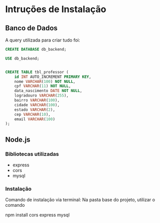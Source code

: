 #  Intruções de Instalação

## Banco de Dados

A query utilizada para criar tudo foi:

```sql
CREATE DATABASE db_backend;

USE db_backend;


CREATE TABLE tbl_professor (
    id INT AUTO_INCREMENT PRIMARY KEY,
    nome VARCHAR(100) NOT NULL,
    cpf VARCHAR(11) NOT NULL,
    data_nascimento DATE NOT NULL,
    logradouro VARCHAR(255),
    bairro VARCHAR(100),
    cidade VARCHAR(100),
    estado VARCHAR(2),
    cep VARCHAR(10),
    email VARCHAR(100)
);
```

## Node.js

### Bibliotecas utilizadas

* express
* cors
* mysql

### Instalação

Comando de instalação via terminal:
Na pasta base do projeto, utilizar o comando

npm install cors express mysql